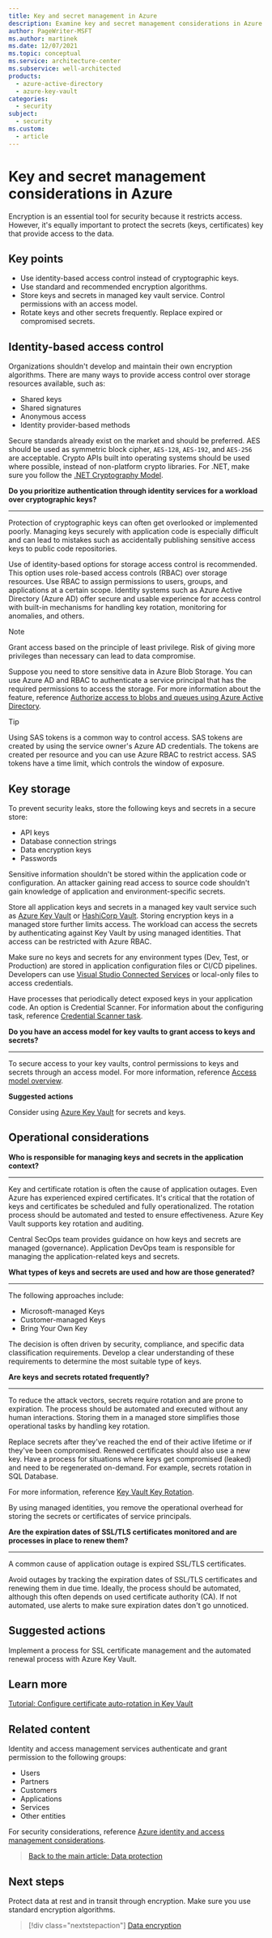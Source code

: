 ```yaml
---
title: Key and secret management in Azure
description: Examine key and secret management considerations in Azure. Protect keys by storing them in the managed key vault service.
author: PageWriter-MSFT
ms.author: martinek
ms.date: 12/07/2021
ms.topic: conceptual
ms.service: architecture-center
ms.subservice: well-architected
products:
  - azure-active-directory
  - azure-key-vault
categories:
  - security
subject:
  - security
ms.custom:
  - article
---
```


# Key and secret management considerations in Azure

Encryption is an essential tool for security because it restricts access. However, it's equally important to protect the secrets (keys, certificates) key that provide access to the data.

## Key points
- Use identity-based access control instead of cryptographic keys.
- Use standard and recommended encryption algorithms.
- Store keys and secrets in managed key vault service. Control permissions with an access model.
- Rotate keys and other secrets frequently. Replace expired or compromised secrets.

## Identity-based access control

Organizations shouldn't develop and maintain their own encryption algorithms. There are many ways to provide access control over storage resources available, such as:

- Shared keys
- Shared signatures
- Anonymous access
- Identity provider-based methods

Secure standards already exist on the market and should be preferred. AES should be used as symmetric block cipher, `AES-128`, `AES-192`, and `AES-256` are acceptable. Crypto APIs built into operating systems should be used where possible, instead of non-platform crypto libraries. For .NET, make sure you follow the [.NET Cryptography Model](/dotnet/standard/security/cryptography-model#choosing-an-algorithm).

**Do you prioritize authentication through identity services for a workload over cryptographic keys?**
***
Protection of cryptographic keys can often get overlooked or implemented poorly. Managing keys securely with application code is especially difficult and can lead to mistakes such as accidentally publishing sensitive access keys to public code repositories.

Use of identity-based options for storage access control is recommended. This option uses role-based access controls (RBAC) over storage resources. Use RBAC to assign permissions to users, groups, and applications at a certain scope. Identity systems such as Azure Active Directory (Azure AD) offer secure and usable experience for access control with built-in mechanisms for handling key rotation, monitoring for anomalies, and others.

> [!NOTE]
> Grant access based on the principle of least privilege. Risk of giving more privileges than necessary can lead to data compromise.

Suppose you need to store sensitive data in Azure Blob Storage. You can use Azure AD and RBAC to authenticate a service principal that has the required permissions to access the storage. For more information about the feature, reference [Authorize access to blobs and queues using Azure Active Directory](/azure/storage/common/storage-auth-aad).

> [!TIP]
> Using SAS tokens is a common way to control access. SAS tokens are created by using the service owner's Azure AD credentials. The tokens are created per resource and you can use Azure RBAC to restrict access. SAS tokens have a time limit, which controls the window of exposure.

## Key storage

To prevent security leaks, store the following keys and secrets in a secure store:

- API keys
- Database connection strings
- Data encryption keys
- Passwords

Sensitive information shouldn't be stored within the application code or configuration. An attacker gaining read access to source code shouldn't gain knowledge of application and environment-specific secrets.

Store all application keys and secrets in a managed key vault service such as [Azure Key Vault](/azure/key-vault/general/overview) or [HashiCorp Vault](https://www.vaultproject.io/). Storing encryption keys in a managed store further limits access. The workload can access the secrets by authenticating against Key Vault by using managed identities. That access can be restricted with Azure RBAC.

Make sure no keys and secrets for any environment types (Dev, Test, or Production) are stored in application configuration files or CI/CD pipelines. Developers can use [Visual Studio Connected Services](/azure/key-vault/general/vs-key-vault-add-connected-service) or local-only files to access credentials.

Have processes that periodically detect exposed keys in your application code. An option is Credential Scanner. For information about the configuring task, reference [Credential Scanner task](/azure/security/develop/security-code-analysis-customize#credential-scanner-task).

**Do you have an access model for key vaults to grant access to keys and secrets?**
***
To secure access to your key vaults, control permissions to keys and secrets through an access model. For more information, reference [Access model overview](/azure/key-vault/general/secure-your-key-vault#access-model-overview).

**Suggested actions**

Consider using [Azure Key Vault](/azure/key-vault/general/overview) for secrets and keys.

## Operational considerations

**Who is responsible for managing keys and secrets in the application context?**
***

Key and certificate rotation is often the cause of application outages. Even Azure has experienced expired certificates. It's critical that the rotation of keys and certificates be scheduled and fully operationalized. The rotation process should be automated and tested to ensure effectiveness. Azure Key Vault supports key rotation and auditing.

Central SecOps team provides guidance on how keys and secrets are managed (governance). Application DevOps team is responsible for managing the application-related keys and secrets.

**What types of keys and secrets are used and how are those generated?**
***

The following approaches include:

- Microsoft-managed Keys
- Customer-managed Keys
- Bring Your Own Key

The decision is often driven by security, compliance, and specific data classification requirements. Develop a clear understanding of these requirements to determine the most suitable type of keys.

**Are keys and secrets rotated frequently?**
***

To reduce the attack vectors, secrets require rotation and are prone to expiration. The process should be automated and executed without any human interactions. Storing them in a managed store simplifies those operational tasks by handling key rotation.

Replace secrets after they've reached the end of their active lifetime or if they've been compromised. Renewed certificates should also use a new key. Have a process for situations where keys get compromised (leaked) and need to be regenerated on-demand. For example, secrets rotation in SQL Database.

For more information, reference [Key Vault Key Rotation](/azure/key-vault/secrets/tutorial-rotation-dual).

By using managed identities, you remove the operational overhead for storing the secrets or certificates of service principals.

**Are the expiration dates of SSL/TLS certificates monitored and are processes in place to renew them?**
***

A common cause of application outage is expired SSL/TLS certificates.

Avoid outages by tracking the expiration dates of SSL/TLS certificates and renewing them in due time. Ideally, the process should be automated, although this often depends on used certificate authority (CA). If not automated, use alerts to make sure expiration dates don't go unnoticed.

## Suggested actions

Implement a process for SSL certificate management and the automated renewal process with Azure Key Vault.

## Learn more

[Tutorial: Configure certificate auto-rotation in Key Vault](/azure/key-vault/certificates/tutorial-rotate-certificates)

## Related content

Identity and access management services authenticate and grant permission to the following groups:

- Users
- Partners
- Customers
- Applications
- Services
- Other entities

For security considerations, reference [Azure identity and access management considerations](design-identity.md).

> [Back to the main article: Data protection](design-storage.md)

## Next steps

Protect data at rest and in transit through encryption. Make sure you use standard encryption algorithms.

> [!div class="nextstepaction"]
> [Data encryption ](design-storage-encryption.md)
